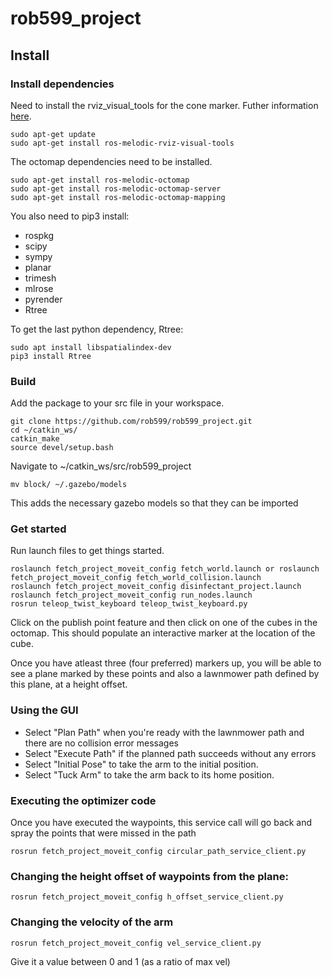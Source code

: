 # rob599_project

## Install

### Install dependencies
Need to install the rviz_visual_tools for the cone marker. Futher information [here](https://github.com/PickNikRobotics/rviz_visual_tools/blob/melodic-devel).
```
sudo apt-get update
sudo apt-get install ros-melodic-rviz-visual-tools
```

The octomap dependencies need to be installed.
```
sudo apt-get install ros-melodic-octomap
sudo apt-get install ros-melodic-octomap-server
sudo apt-get install ros-melodic-octomap-mapping
```

You also need to pip3 install:
* rospkg
* scipy
* sympy
* planar
* trimesh
* mlrose
* pyrender
* Rtree

To get the last python dependency, Rtree:
```
sudo apt install libspatialindex-dev
pip3 install Rtree
```
### Build
Add the package to your src file in your workspace.

```
git clone https://github.com/rob599/rob599_project.git
cd ~/catkin_ws/
catkin_make
source devel/setup.bash
```
Navigate to ~/catkin_ws/src/rob599_project
```
mv block/ ~/.gazebo/models
```
This adds the necessary gazebo models so that they can be imported


### Get started
Run launch files to get things started.

```
roslaunch fetch_project_moveit_config fetch_world.launch or roslaunch fetch_project_moveit_config fetch_world_collision.launch
roslaunch fetch_project_moveit_config disinfectant_project.launch
roslaunch fetch_project_moveit_config run_nodes.launch
rosrun teleop_twist_keyboard teleop_twist_keyboard.py
```
Click on the publish point feature and then click on one of the cubes in the octomap. This should populate an interactive marker at the location of the cube.

Once you have atleast three (four preferred) markers up,  you will be able  to see a plane marked by these points and also a lawnmower path defined by this plane, at a height offset. 

### Using the GUI
* Select "Plan Path" when you're ready with the lawnmower path and there are no collision error messages
* Select "Execute Path" if the planned path succeeds without any errors
* Select "Initial Pose" to take the arm to the initial position.
* Select "Tuck Arm" to take the arm back to its home position.

### Executing the optimizer code
Once you have  executed the waypoints, this service call will go back and spray the points that  were missed  in the path
```
rosrun fetch_project_moveit_config circular_path_service_client.py
```
### Changing the height offset of  waypoints from the plane:
```
rosrun fetch_project_moveit_config h_offset_service_client.py
```
### Changing the velocity of the arm
```
rosrun fetch_project_moveit_config vel_service_client.py
```
Give it a value between 0 and 1 (as a ratio of max vel)

